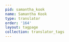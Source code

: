 ```yaml
---
pid: samantha_kook
name: Samantha Kook
type: translator
order: '164'
layout: tagpage
collection: translator_tags
---
```

